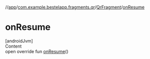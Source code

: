 //[app](../../index.md)/[com.example.bestelapp.fragments.qr](../index.md)/[QrFragment](index.md)/[onResume](on-resume.md)



# onResume  
[androidJvm]  
Content  
open override fun [onResume](on-resume.md)()  



